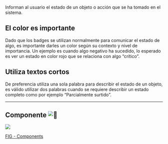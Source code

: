 Informan al usuario el estado de un objeto o acción que se ha tomado en el sistema.

## El color es importante

Dado que los badges se utilizan normalmente para comunicar el estado de algo, es importante darles un color según su contexto y nivel de importancia. Un ejemplo es cuando algo negativo ha sucedido, lo esperado es ver un estado en color rojo que se relaciona con algo “crítico”.

## Utiliza textos cortos

De preferencia utiliza una sola palabra para describir el estado de un objeto, es válido utilizar dos palabras cuando se requiere describir un estado completo como por ejemplo “Parcialmente surtido”.

---

## Componente ![:link:](https://pf-emoji-service--cdn.us-east-1.prod.public.atl-paas.net/standard/caa27a19-fc09-4452-b2b4-a301552fd69c/64x64/1f517.png)

![](https://static.figma.com/uploads/b6df2735e4cb368306acf5480b50f96e69f96099)

[FIG - Components](https://www.figma.com/file/adTpzuue9VJyGt5D6bb45F/FIG---Components?node-id=2105%3A2446)